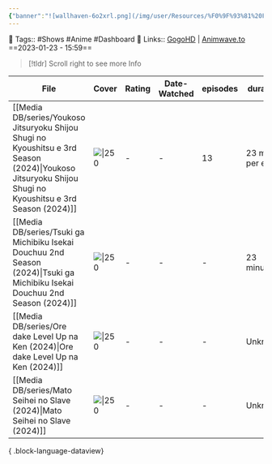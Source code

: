 ```yaml
---
{"banner":"![wallhaven-6o2xrl.png](/img/user/Resources/%F0%9F%93%81%20Files/%F0%9F%93%B8Images/wallhaven-6o2xrl.png)","banner_y":0.513,"cssclasses":["cards"],"number":21,"image":"https://wallpapers-clan.com/wp-content/uploads/2022/12/anime-eyes-gif-pfp-1.gif","dg-publish":true,"banner_icon":"📺","permalink":"/media-db/anime-list-2024/","dgPassFrontmatter":true,"noteIcon":"3","created":"2024-01-04T04:42:23.404+05:30","updated":"2024-01-04T04:42:48.286+05:30"}
---
```


🧶 Tags:: #Shows #Anime  #Dashboard 
🔗 Links:: [GogoHD](https://gogohd.net) | [Animwave.to](https://aniwave.to/home)
==2023-01-23 - 15:59==

> [!tldr] Scroll right to see more Info

| File                                                                                                                                                        | Cover                                                              | Rating | Date-Watched | episodes | duration      | genres                                                                    | status      |
| ----------------------------------------------------------------------------------------------------------------------------------------------------------- | ------------------------------------------------------------------ | ------ | ------------ | -------- | ------------- | ------------------------------------------------------------------------- | ----------- |
| [[Media DB/series/Youkoso Jitsuryoku Shijou Shugi no Kyoushitsu e 3rd Season (2024)\|Youkoso Jitsuryoku Shijou Shugi no Kyoushitsu e 3rd Season (2024)]] | ![\|250](https://cdn.myanimelist.net/images/anime/1332/139318.jpg) | \-     | \-           | 13       | 23 min per ep | <ul><li>Drama</li><li>Suspense</li></ul>                                  | 🟡 watching |
| [[Media DB/series/Tsuki ga Michibiku Isekai Douchuu 2nd Season (2024)\|Tsuki ga Michibiku Isekai Douchuu 2nd Season (2024)]]                             | ![\|250](https://cdn.myanimelist.net/images/anime/1752/139314.jpg) | \-     | \-           | \-       | 23 minutes    | <ul><li>Action</li><li>Adventure</li><li>Comedy</li><li>Fantasy</li></ul> | 🚧 Waiting  |
| [[Media DB/series/Ore dake Level Up na Ken (2024)\|Ore dake Level Up na Ken (2024)]]                                                                     | ![\|250](https://cdn.myanimelist.net/images/anime/1170/138393.jpg) | \-     | \-           | \-       | Unknown       | <ul><li>Action</li><li>Adventure</li><li>Fantasy</li></ul>                | 🚧 Waiting  |
| [[Media DB/series/Mato Seihei no Slave (2024)\|Mato Seihei no Slave (2024)]]                                                                             | ![\|250](https://cdn.myanimelist.net/images/anime/1519/138908.jpg) | \-     | \-           | \-       | Unknown       | <ul><li>Action</li><li>Fantasy</li><li>Ecchi</li></ul>                    | 🟡 watching |

{ .block-language-dataview}